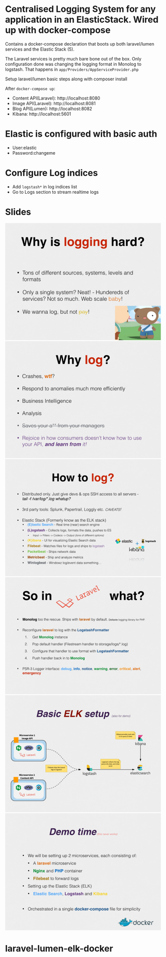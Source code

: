 # Centralised Logging System for any application in an ElasticStack. Wired up with docker-compose

Contains a docker-compose declaration that boots up both laravel/lumen services and the Elastic Stack (5).

The Laravel services is pretty much bare bone out of the box. Only configuration done was changing the logging format in Monolog to logstash. That happens in `app/Providers/AppServiceProvider.php`

Setup laravel/lumen basic steps along with composer install

After `docker-compose up`:

* Content API(Laravel): http://localhost:8080
* Image API(Laravel): http://localhost:8081
* Blog API(Lumen): http://localhost:8082
* Kibana: http://localhost:5601

# Elastic is configured with basic auth
- User:elastic
- Password:changeme

# Configure Log indices
- Add `logstash*` in log indices list
- Go to Logs section to stream realtime logs

# Slides

![Slide 1](slides/slide1.jpeg "Slide 1")
![Slide 2](slides/slide2.jpeg "Slide 2")
![Slide 3](slides/slide3.jpeg "Slide 3")
![Slide 4](slides/slide4.jpeg "Slide 4")
![Slide 5](slides/slide5.jpeg "Slide 5")
![Slide 6](slides/slide6.jpeg "Slide 6")
# laravel-lumen-elk-docker
